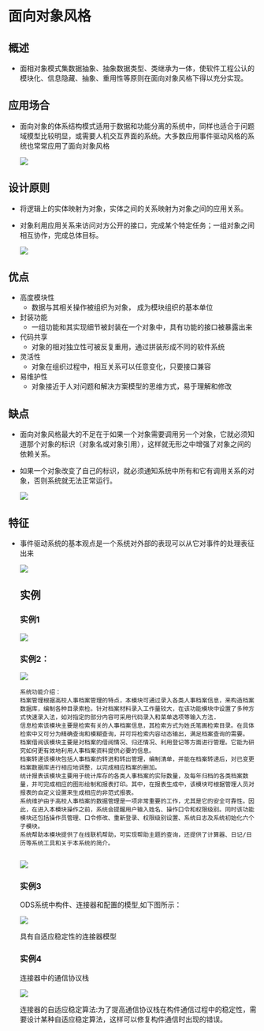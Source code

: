 # 面向对象风格

## 概述

- 面相对象模式集数据抽象、抽象数据类型、类继承为一体，使软件工程公认的模块化、信息隐藏、抽象、重用性等原则在面向对象风格下得以充分实现。 

## 应用场合

- 面向对象的体系结构模式适用于数据和功能分离的系统中，同样也适合于问题域模型比较明显，或需要人机交互界面的系统。大多数应用事件驱动风格的系统也常常应用了面向对象风格

  ![](https://img1.zlogs.net/19/20191221165028.png)

  

## 设计原则

- 将逻辑上的实体映射为对象，实体之间的关系映射为对象之间的应用关系。

- 对象利用应用关系来访问对方公开的接口，完成某个特定任务；一组对象之间相互协作，完成总体目标。

  ![](https://img1.zlogs.net/19/20191221165143.png)

  


## 优点

- 高度模块性
  - 数据与其相关操作被组织为对象， 成为模块组织的基本单位
- 封装功能
  - 一组功能和其实现细节被封装在一个对象中，具有功能的接口被暴露出来
- 代码共享
  - 对象的相对独立性可被反复重用，通过拼装形成不同的软件系统
- 灵活性
  - 对象在组织过程中，相互关系可以任意变化，只要接口兼容
- 易维护性
  - 对象接近于人对问题和解决方案模型的思维方式，易于理解和修改



## 缺点

- 面向对象风格最大的不足在于如果一个对象需要调用另一个对象，它就必须知道那个对象的标识（对象名或对象引用），这样就无形之中增强了对象之间的依赖关系。

- 如果一个对象改变了自己的标识，就必须通知系统中所有和它有调用关系的对象，否则系统就无法正常运行。

  ![](https://img1.zlogs.net/19/20191221165704.png)

  

## 特征

- 事件驱动系统的基本观点是一个系统对外部的表现可以从它对事件的处理表征出来

  ![](https://img1.zlogs.net/19/20191221165739.png)

  

  ## 实例

  ### 实例1

  ![](https://img1.zlogs.net/19/20191221165202.png)

  ### 实例2：

  ![](https://img1.zlogs.net/19/20191221165253.png)

  ```
  系统功能介绍：
  档案管理根据高校人事档案管理的特点，本模块可通过录入各类人事档案信息，来构造档案数据库，编制各种目录索检。针对档案材料录入工作量较大，在该功能模块中设置了多种方式快速录入法，如对指定的部分内容可采用代码录入和菜单选项等输入方法.
  信息检索该模块主要是检索有关的人事档案信息，其检索方式为姓氏笔画检索目录。在具体检索中又可分为精确查询和模糊查询，并可将检索内容动态输出，满足档案查询的需要。
  档案借阅该模块主要是对档案的借阅情况、归还情况、利用登记等方面进行管理。它能为研究如何更有效地利用人事档案资料提供必要的信息。 
  档案转递该模块包括人事档案的转进和转出管理，编制清单，并能在档案转递后，对已变更档案数据库进行相应地调整，以完成相应档案的删加。
  统计报表该模块主要用于统计库存的各类人事档案的实际数量，及每年归档的各类档案数量，并可完成相应的图形绘制和报表打印。其中，在报表生成中，该模块可根据管理人员对报表的自定义设置来生成相应的非范式报表。
  系统维护由于高校人事档案的数据管理是一项非常重要的工作，尤其是它的安全可靠性。因此，在进入本模块操作之前，系统会提醒用户输入姓名、操作口令和权限级别。同时该功能模块还包括操作员管理、口令修改、重新登录、权限级别设置、系统日志及系统初始化六个子模块。
  系统帮助本模块提供了在线联机帮助，可实现帮助主题的查询，还提供了计算器、日记/日历等系统工具和关于本系统的简介。 
  
  
  ```

  ![](https://img1.zlogs.net/19/20191221165421.png)

  ### 实例3

  ODS系统中构件、连接器和配置的模型,如下图所示：

  ![](https://img1.zlogs.net/19/20191221165534.png)

  具有自适应稳定性的连接器模型

  ### 实例4

  连接器中的通信协议栈

  ![](https://img1.zlogs.net/19/20191221165640.png)

  连接器的自适应稳定算法:为了提高通信协议栈在构件通信过程中的稳定性，需要设计某种自适应稳定算法，这样可以修复构件通信时出现的错误。

  

  

  